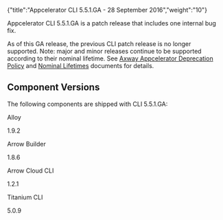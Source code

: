 {"title":"Appcelerator CLI 5.5.1.GA - 28 September 2016","weight":"10"}

Appcelerator CLI 5.5.1.GA is a patch release that includes one internal bug fix.

As of this GA release, the previous CLI patch release is no longer supported. Note: major and minor releases continue to be supported according to their nominal lifetime. See [Axway Appcelerator Deprecation Policy](/docs/appc/AMPLIFY_Appcelerator_Services_Overview/Axway_Appcelerator_Deprecation_Policy/) and [Nominal Lifetimes](/docs/appc/AMPLIFY_Appcelerator_Services_Overview/Axway_Appcelerator_Product_Lifecycle/#NominalLifetimes) documents for details.

## Component Versions

The following components are shipped with CLI 5.5.1.GA:

Alloy

1.9.2

Arrow Builder

1.8.6

Arrow Cloud CLI

1.2.1

Titanium CLI

5.0.9
